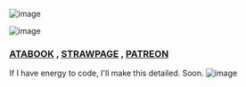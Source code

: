 ![image](https://github.com/user-attachments/assets/270296ac-bf4b-4d11-87ff-c0d7d512281f)

  ![image](https://github.com/user-attachments/assets/33580f5d-6e4c-4f01-9d39-2a43780f5a9b)
  ### [ATABOOK](https://reiifayrezuu.atabook.org/) , [STRAWPAGE](https://reiivrynnzu.straw.page/) , [PATREON](https://www.patreon.com/c/reii_vrynnwaffls/about)
If I have energy to code, I'll make this detailed. Soon.
![image](https://github.com/user-attachments/assets/7449e31e-2bc3-4592-8b9f-43f3d0d6a6c9)
